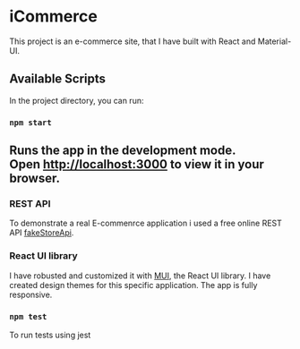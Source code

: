 # iCommerce

This project is an e-commerce site, that I have built with React and Material-UI.

## Available Scripts

In the project directory, you can run:

### `npm start`

Runs the app in the development mode.\
Open [http://localhost:3000](http://localhost:3000) to view it in your browser.
---------------------------------------------

### REST API
To demonstrate a real E-commenrce application i used a free online REST API [fakeStoreApi](https://fakestoreapi.com/).

### React UI library
I have robusted and customized it with [MUI](https://mui.com/), the React UI library.
I have created design themes for this specific application.
The app is fully responsive.

### `npm test`
To run tests using jest
